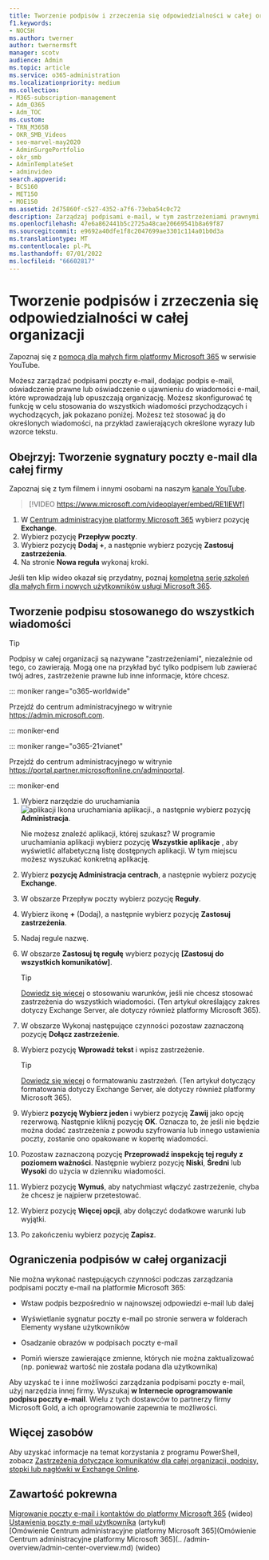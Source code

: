 ```yaml
---
title: Tworzenie podpisów i zrzeczenia się odpowiedzialności w całej organizacji
f1.keywords:
- NOCSH
ms.author: twerner
author: twernermsft
manager: scotv
audience: Admin
ms.topic: article
ms.service: o365-administration
ms.localizationpriority: medium
ms.collection:
- M365-subscription-management
- Adm_O365
- Adm_TOC
ms.custom:
- TRN_M365B
- OKR_SMB_Videos
- seo-marvel-may2020
- AdminSurgePortfolio
- okr_smb
- AdminTemplateSet
- adminvideo
search.appverid:
- BCS160
- MET150
- MOE150
ms.assetid: 2d75860f-c527-4352-a7f6-73eba54c0c72
description: Zarządzaj podpisami e-mail, w tym zastrzeżeniami prawnymi lub oświadczeniami o ujawnieniu wszystkich wiadomości e-mail, które wprowadzają lub opuszczają organizację.
ms.openlocfilehash: 47e6a862441b5c2725a48cae20669541b8a69f87
ms.sourcegitcommit: e9692a40dfe1f8c2047699ae3301c114a01b0d3a
ms.translationtype: MT
ms.contentlocale: pl-PL
ms.lasthandoff: 07/01/2022
ms.locfileid: "66602817"
---
```

# <a name="create-organization-wide-signatures-and-disclaimers"></a>Tworzenie podpisów i zrzeczenia się odpowiedzialności w całej organizacji

Zapoznaj się z [pomocą dla małych firm platformy Microsoft 365](https://go.microsoft.com/fwlink/?linkid=2197659) w serwisie YouTube.

 Możesz zarządzać podpisami poczty e-mail, dodając podpis e-mail, oświadczenie prawne lub oświadczenie o ujawnieniu do wiadomości e-mail, które wprowadzają lub opuszczają organizację. Możesz skonfigurować tę funkcję w celu stosowania do wszystkich wiadomości przychodzących i wychodzących, jak pokazano poniżej. Możesz też stosować ją do określonych wiadomości, na przykład zawierających określone wyrazy lub wzorce tekstu.

## <a name="watch-create-a-company-wide-email-signature"></a>Obejrzyj: Tworzenie sygnatury poczty e-mail dla całej firmy
  
Zapoznaj się z tym filmem i innymi osobami na naszym [kanale YouTube](https://go.microsoft.com/fwlink/?linkid=2198031).

> [!VIDEO https://www.microsoft.com/videoplayer/embed/RE1IEWf] 

1. W <a href="https://go.microsoft.com/fwlink/p/?linkid=2024339" target="_blank">Centrum administracyjne platformy Microsoft 365</a> wybierz pozycję **Exchange**.
1. Wybierz pozycję **Przepływ poczty**.
1. Wybierz pozycję **Dodaj +**, a następnie wybierz pozycję **Zastosuj zastrzeżenia**.
1. Na stronie **Nowa reguła** wykonaj kroki. 

Jeśli ten klip wideo okazał się przydatny, poznaj [kompletną serię szkoleń dla małych firm i nowych użytkowników usługi Microsoft 365](../../business-video/index.yml).

## <a name="create-a-signature-that-applies-to-all-messages"></a>Tworzenie podpisu stosowanego do wszystkich wiadomości

> [!TIP]
> Podpisy w całej organizacji są nazywane "zastrzeżeniami", niezależnie od tego, co zawierają. Mogą one na przykład być tylko podpisem lub zawierać twój adres, zastrzeżenie prawne lub inne informacje, które chcesz.
    
::: moniker range="o365-worldwide"

Przejdź do centrum administracyjnego w witrynie <a href="https://go.microsoft.com/fwlink/p/?linkid=2024339" target="_blank">https://admin.microsoft.com</a>.

::: moniker-end

::: moniker range="o365-21vianet"

Przejdź do centrum administracyjnego w witrynie <a href="https://go.microsoft.com/fwlink/p/?linkid=850627" target="_blank">https://portal.partner.microsoftonline.cn/adminportal</a>.

::: moniker-end

1. Wybierz narzędzie do uruchamiania ![aplikacji Ikona uruchamiania aplikacji.](../../media/7502f4ec-3c9a-435d-a7b4-b9cda85189a7.png), a następnie wybierz pozycję **Administracja**.
   
    Nie możesz znaleźć aplikacji, której szukasz? W programie uruchamiania aplikacji wybierz pozycję **Wszystkie aplikacje** , aby wyświetlić alfabetyczną listę dostępnych aplikacji. W tym miejscu możesz wyszukać konkretną aplikację. 
    
2. Wybierz **pozycję Administracja centrach**, a następnie wybierz pozycję **Exchange**.
    
3. W obszarze Przepływ poczty wybierz pozycję **Reguły**.
    
4. Wybierz ikonę **+** (Dodaj), a następnie wybierz pozycję **Zastosuj zastrzeżenia**.
    
5. Nadaj regule nazwę.
    
6. W obszarze **Zastosuj tę regułę** wybierz pozycję **[Zastosuj do wszystkich komunikatów]**.
    
    > [!TIP]
    > [Dowiedz się więcej](/Exchange/policy-and-compliance/mail-flow-rules/signatures#Scoping) o stosowaniu warunków, jeśli nie chcesz stosować zastrzeżenia do wszystkich wiadomości. (Ten artykuł określający zakres dotyczy Exchange Server, ale dotyczy również platformy Microsoft 365). 
  
7. W obszarze Wykonaj następujące czynności pozostaw zaznaczoną pozycję **Dołącz zastrzeżenie**. 
    
8.  Wybierz pozycję **Wprowadź tekst** i wpisz zastrzeżenie. 
    
    > [!TIP]
    > [Dowiedz się więcej](/Exchange/policy-and-compliance/mail-flow-rules/signatures#FormatDisclaimer) o formatowaniu zastrzeżeń. (Ten artykuł dotyczący formatowania dotyczy Exchange Server, ale dotyczy również platformy Microsoft 365). 

9. Wybierz **pozycję Wybierz jeden** i wybierz pozycję **Zawij** jako opcję rezerwową. Następnie kliknij pozycję **OK**. Oznacza to, że jeśli nie będzie można dodać zastrzeżenia z powodu szyfrowania lub innego ustawienia poczty, zostanie ono opakowane w kopertę wiadomości.
    
10. Pozostaw zaznaczoną pozycję **Przeprowadź inspekcję tej reguły z poziomem ważności**. Następnie wybierz pozycję **Niski**, **Średni** lub **Wysoki** do użycia w dzienniku wiadomości. 
    
11. Wybierz pozycję **Wymuś**, aby natychmiast włączyć zastrzeżenie, chyba że chcesz je najpierw przetestować. 
    
12. Wybierz pozycję **Więcej opcji**, aby dołączyć dodatkowe warunki lub wyjątki. 
    
13. Po zakończeniu wybierz pozycję **Zapisz**. 
    
## <a name="limitations-of-organization-wide-signatures"></a>Ograniczenia podpisów w całej organizacji

Nie można wykonać następujących czynności podczas zarządzania podpisami poczty e-mail na platformie Microsoft 365:
  
- Wstaw podpis bezpośrednio w najnowszej odpowiedzi e-mail lub dalej
    
- Wyświetlanie sygnatur poczty e-mail po stronie serwera w folderach Elementy wysłane użytkowników
    
- Osadzanie obrazów w podpisach poczty e-mail
    
- Pomiń wiersze zawierające zmienne, których nie można zaktualizować (np. ponieważ wartość nie została podana dla użytkownika)
    
Aby uzyskać te i inne możliwości zarządzania podpisami poczty e-mail, użyj narzędzia innej firmy. Wyszukaj **w Internecie oprogramowanie podpisu poczty e-mail**. Wielu z tych dostawców to partnerzy firmy Microsoft Gold, a ich oprogramowanie zapewnia te możliwości. 
  
## <a name="more-resources"></a>Więcej zasobów

Aby uzyskać informacje na temat korzystania z programu PowerShell, zobacz [Zastrzeżenia dotyczące komunikatów dla całej organizacji, podpisy, stopki lub nagłówki w Exchange Online](/exchange/security-and-compliance/mail-flow-rules/disclaimers-signatures-footers-or-headers).

## <a name="related-content"></a>Zawartość pokrewna

[Migrowanie poczty e-mail i kontaktów do platformy Microsoft 365](migrate-email-and-contacts-admin.md) (wideo)\
[Ustawienia poczty e-mail użytkownika](../email/office-365-user-email-settings.md) (artykuł)\
[Omówienie Centrum administracyjne platformy Microsoft 365](Omówienie Centrum administracyjne platformy Microsoft 365](.. /admin-overview/admin-center-overview.md) (wideo)

